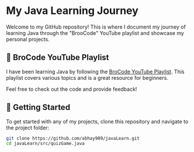 # My Java Learning Journey

Welcome to my GitHub repository! This is where I document my journey of learning Java through the "BrooCode" YouTube playlist and showcase my personal projects.

## 🎥 BroCode YouTube Playlist

I have been learning Java by following the [BroCode YouTube Playlist](https://youtu.be/xTtL8E4LzTQ?si=ICxsQNRMjLp5doK9). This playlist covers various topics and is a great resource for beginners.

Feel free to check out the code and provide feedback!

## 🚀 Getting Started

To get started with any of my projects, clone this repository and navigate to the project folder:

```bash
git clone https://github.com/abhay909/javaLearn.git
cd javaLearn/src/quizGame.java
